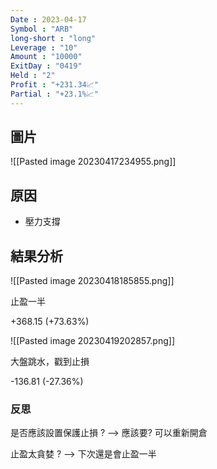 ```yaml
---
Date : 2023-04-17
Symbol : "ARB"
long-short : "long"
Leverage : "10"
Amount : "10000"
ExitDay : "0419"
Held : "2"
Profit : "+231.34📈"
Partial : "+23.1%📈"
---
```


## 圖片
![[Pasted image 20230417234955.png]]

## 原因

- 壓力支撐

## 結果分析
![[Pasted image 20230418185855.png]]

止盈一半

+368.15
(+73.63%)

![[Pasted image 20230419202857.png]]

大盤跳水，戳到止損

-136.81
(-27.36%)

### 反思

是否應該設置保護止損 ? --> 應該要?  可以重新開倉

止盈太貪婪 ? --> 下次還是會止盈一半

